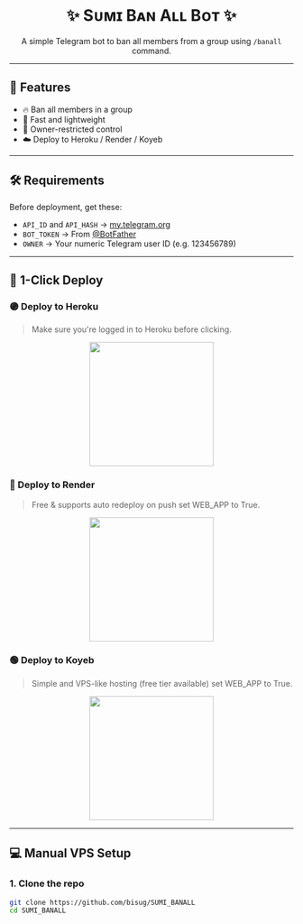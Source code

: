 <h1 align="center">✨ Sᴜᴍɪ Bᴀɴ Aʟʟ Bᴏᴛ ✨</h1>
<p align="center">A simple Telegram bot to ban all members from a group using <code>/banall</code> command.</p>

---

## 🧩 Features

- 🔥 Ban all members in a group
- 🤖 Fast and lightweight
- 🧑 Owner-restricted control
- ☁️ Deploy to Heroku / Render / Koyeb

---

## 🛠️ Requirements

Before deployment, get these:

- `API_ID` and `API_HASH` → [my.telegram.org](https://my.telegram.org/)
- `BOT_TOKEN` → From [@BotFather](https://t.me/BotFather)
- `OWNER` → Your numeric Telegram user ID (e.g. 123456789)

---

## 🚀 1-Click Deploy

### 🟣 Deploy to Heroku

> Make sure you're logged in to Heroku before clicking.

<p align="center">
  <a href="https://dashboard.heroku.com/new?template=https://github.com/bisug/SUMI_BANALL">
    <img src="https://img.shields.io/badge/Deploy%20to%20Heroku-772877?style=for-the-badge&logo=heroku&logoColor=white" width="220"/>
  </a>
</p>

### 🔵 Deploy to Render

> Free & supports auto redeploy on push
> set WEB_APP to True. 

<p align="center">
  <a href="https://render.com/deploy?repo=https://github.com/bisug/SUMI_BANALL">
    <img src="https://img.shields.io/badge/Deploy%20to%20Render-46E3B7?style=for-the-badge&logo=render&logoColor=black" width="220"/>
  </a>
</p>

### 🟢 Deploy to Koyeb

> Simple and VPS-like hosting (free tier available)
> set WEB_APP to True. 

<p align="center">
  <a href="https://app.koyeb.com/deploy?type=git&repository=github.com/bisug/SUMI_BANALL&branch=main">
    <img src="https://www.koyeb.com/static/images/deploy/button.svg" width="220"/>
  </a>
</p>

---

## 💻 Manual VPS Setup

### 1. Clone the repo

```bash
git clone https://github.com/bisug/SUMI_BANALL
cd SUMI_BANALL

